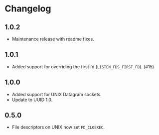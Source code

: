 # Changelog

## 1.0.2

* Maintenance release with readme fixes.

## 1.0.1

* Added support for overriding the first fd (`LISTEN_FDS_FIRST_FD`). (#15)

## 1.0.0

* Added support for UNIX Datagram sockets.
* Update to UUID 1.0.

## 0.5.0

* File descriptors on UNIX now set `FD_CLOEXEC`.
